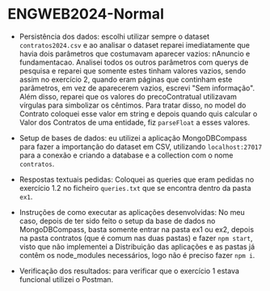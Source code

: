# ENGWEB2024-Normal

- Persistência dos dados: escolhi utilizar sempre o dataset `contratos2024.csv` e ao analisar o dataset reparei imediatamente que havia dois parâmetros que costumavam aparecer vazios: nAnuncio e fundamentacao. Analisei todos os outros parâmetros com querys de pesquisa e reparei que somente estes tinham valores vazios, sendo assim no exercício 2, quando eram páginas que continham este parâmetros, em vez de aparecerem vazios, escrevi "Sem informação". Além disso, reparei que os valores do precoContratual utilizavam vírgulas para simbolizar os cêntimos. Para tratar disso, no model do Contrato coloquei esse valor em string e depois quando quis calcular o Valor dos Contratos de uma entidade, fiz `parseFloat` a esses valores.

- Setup de bases de dados: eu utilizei a aplicação MongoDBCompass para fazer a importanção do dataset em CSV, utilizando `localhost:27017` para a conexão e criando a database e a collection com o nome `contratos`.

- Respostas textuais pedidas: Coloquei as queries que eram pedidas no exercício 1.2 no ficheiro `queries.txt` que se encontra dentro da pasta `ex1`.

- Instruções de como executar as aplicações desenvolvidas: No meu caso, depois de ter sido feito o setup da base de dados no MongoDBCompass, basta somente entrar na pasta ex1 ou ex2, depois na pasta contratos (que é comum nas duas pastas) e fazer `npm start`, visto que não implementei a Distribuição das aplicações e as pastas já contêm os node_modules necessários, logo não é preciso fazer `npm i`.

- Verificação dos resultados: para verificar que o exercício 1 estava funcional utilizei o Postman.
